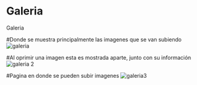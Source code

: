 # Galeria
Galeria

#Donde se muestra principalmente las imagenes que se van subiendo
![galeria](https://user-images.githubusercontent.com/24319498/33499865-5ff120fa-d69c-11e7-92c2-bfd83df711d8.png)

#Al oprimir una imagen esta es mostrada aparte, junto con su información
![galeria 2](https://user-images.githubusercontent.com/24319498/33499863-5e89d91e-d69c-11e7-951e-02b692618a2f.png)

#Pagina en donde se pueden subir imagenes
![galeria3](https://user-images.githubusercontent.com/24319498/33499868-618b3cc0-d69c-11e7-8b0a-e88a834e0664.png)
